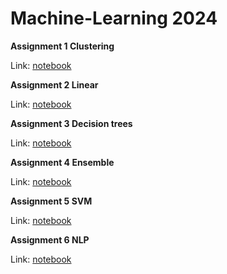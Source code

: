 # Machine-Learning 2024

<b> Assignment 1 Clustering </b>

Link: [notebook](https://github.com/KubaPlesniak/Machine-Learning-1/blob/main/clustering/047Clustering_Exercises.ipynb)

<b> Assignment 2 Linear </b>

Link: [notebook](https://github.com/KubaPlesniak/Machine-Learning-1/blob/main/linear/025_Exercises.ipynb)

<b> Assignment 3 Decision trees </b>

Link: [notebook]()

<b> Assignment 4 	Ensemble </b>

Link: [notebook](https://github.com/KubaPlesniak/Machine-Learning-1/blob/main/ensemble/075Ensemble_Exercises.ipynb)

<b> Assignment 5 	SVM </b>

Link: [notebook](https://github.com/KubaPlesniak/Machine-Learning-1/blob/main/svm/065_SVM_Exercises.ipynb)

<b> Assignment 6 NLP </b>

Link: [notebook]()
